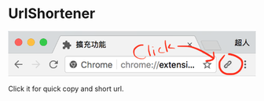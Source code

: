 # UrlShortener

![alt text](https://github.com/wowissu/UrlShortener/blob/master/images/chrome_display.png)


Click it for quick copy and short url.


